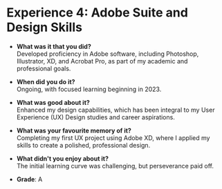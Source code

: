 # Experience 4: Adobe Suite and Design Skills

- **What was it that you did?**  
  Developed proficiency in Adobe software, including Photoshop, Illustrator, XD, and Acrobat Pro, as part of my academic and professional goals.

- **When did you do it?**  
  Ongoing, with focused learning beginning in 2023.

- **What was good about it?**  
  Enhanced my design capabilities, which has been integral to my User Experience (UX) Design studies and career aspirations.

- **What was your favourite memory of it?**  
  Completing my first UX project using Adobe XD, where I applied my skills to create a polished, professional design.

- **What didn't you enjoy about it?**  
  The initial learning curve was challenging, but perseverance paid off.

- **Grade**: A
